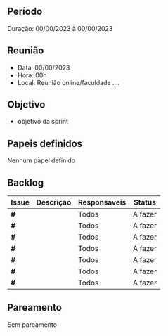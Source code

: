 ## Período
Duração: 00/00/2023  à 00/00/2023


## Reunião
* Data: 00/00/2023
* Hora: 00h
* Local: Reunião online/faculdade ....


## Objetivo
 - objetivo da sprint

## Papeis definidos

 Nenhum papel definido


## Backlog
| Issue | Descrição  | Responsáveis | Status | 
| ------------------- | ------------------- | ------------------- | ------------------- |
| **#**  |  | Todos   | A fazer  |   
| **#**  |  | Todos  | A fazer  |   
| **#**  |  | Todos  | A fazer  |   
| **#**  |  | Todos  | A fazer  |   
| **#**  |  | Todos  | A fazer  |   
| **#**  |  | Todos  | A fazer  |   
| **#**  |  | Todos  | A fazer  |   


## Pareamento
 Sem pareamento